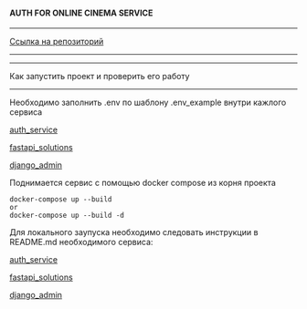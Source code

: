 #### AUTH FOR ONLINE CINEMA SERVICE

____________________________________________________________________________
[Ссылка на репозиторий](https://github.com/SmirnovaT/Auth_sprint_2)
____________________________________________________________________________

____________________________________________________________________________
Как запустить проект и проверить его работу
____________________________________________________________________________
Необходимо заполнить .env по шаблону .env_example внутри кажлого сервиса

[auth_service](auth_service/.env_example)

[fastapi_solutions](auth_service/.env_example)

[django_admin](auth_service/.env_example)


Поднимается сервис с помощью docker compose из корня проекта
```
docker-compose up --build
or
docker-compose up --build -d
```
Для локального заупуска необходимо следовать инструкции в README.md необходимого сервиса:

[auth_service](auth_service/README.md)

[fastapi_solutions](fastapi_solutions/README.md)

[django_admin](django_admin/README.md)